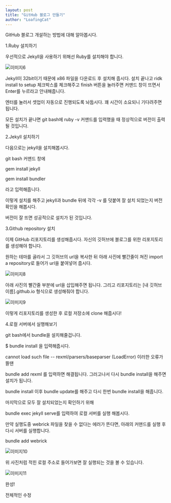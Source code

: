 ```yaml
---
layout: post
title: "GitHub 블로그 만들기"
author: "LoafingCat"
---
```


GitHub 블로그 개설하는 방법에 대해 알아봅시다.

1.Ruby 설치하기

우선적으로 Jekyll을 사용하기 위해선 Ruby를 설치해야 합니다.

![이미지6](https://github.com/Loafingcat/Loafingcat.github.io/assets/98324619/5dbbc990-3dba-4e7b-b9be-9213dc59d7c7)

Jekyll이 32bit이기 때문에 x86 파일을 다운로드 후 설치해 줍시다.
설치 끝나고 ridk install to setup 체크박스를 체크해주고 finish 버튼을 눌러주면 커맨드 창이 뜨면서 Enter를 누르라고 안내해줍니다.

엔터를 눌러서 셋업이 자동으로 진행되도록 놔둡시다. 꽤 시간이 소요되니 기다려주면 됩니다.

모든 설치가 끝나면 git bash에 ruby -v 커맨드를 입력했을 때 정상적으로 버전이 출력될 것입니다.


2.Jekyll 설치하기

다음으로는 jekyll을 설치해봅시다.

git bash 커맨드 창에 

gem install jekyll

gem install bundler

라고 입력해줍니다.

이렇게 설치를 해주고 jekyll과 bundle 뒤에 각각 -v 를 덧붙여 잘 설치 되었는지 버전 확인을 해봅시다.

버전이 잘 뜨면 성공적으로 설치가 된 것입니다.


3.Github repository 설치

이제 GitHub 리포지토리를 생성해줍시다. 자신의 깃허브에 블로그를 위한 리포지토리를 생성해야 합니다.

원하는 테마를 골라서 그 깃허브의 url을 복사한 뒤 아래 사진에 빨간줄이 쳐진 import a repository로 들어가 url을 붙여넣어 줍시다.

![이미지8](https://github.com/Loafingcat/Loafingcat.github.io/assets/98324619/9c7a3610-b098-46fb-b6f3-3cd901cdd962)

아래 사진의 빨간줄 부분에 url을 삽입해주면 됩니다. 그리고 리포지토리는 [내 깃허브 이름].github.io 형식으로 생성해줘야 합니다.

![이미지9](https://github.com/Loafingcat/Loafingcat.github.io/assets/98324619/98fb3a14-940c-463f-b480-4d732842dc29)


이렇게 리포지토리를 생성한 후 로컬 저장소에 clone 해줍시다!


4.로컬 서버에서 실행해보기

git bash에서 bundle을 설치해줄겁니다. 

$ bundle install 을 입력해줍시다.

cannot load such file -- rexml/parsers/baseparser (LoadError) 이러한 오류가 뜰땐 

bundle add rexml 를 입력하면 해결됩니다. 그러고나서 다시 bundle install을 해주면 설치가 됩니다. 

bundle install 이후 bundle update를 해주고 다시 한번 bundle install을 해줍니다.

마지막으로 모두 잘 설치되었는지 확인하기 위해 

bundle exec jekyll serve를 입력하여 로컬 서버를 실행 해봅시다.

만약 실행도중 webrick 파일을 찾을 수 없다는 에러가 뜬다면, 아래의 커맨드를 실행 후 다시 서버를 실행합니다.

bundle add webrick

![이미지10](https://github.com/Loafingcat/Loafingcat.github.io/assets/98324619/f101718e-e182-4119-a8ad-962336962c72)

위 사진처럼 적힌 로컬 주소로 들어가보면 잘 실행되는 것을 볼 수 있습니다.

![이미지11](https://github.com/Loafingcat/Loafingcat.github.io/assets/98324619/94d8dd6a-70e9-4301-a049-62dee7c6cabe)

완성!

전체적인 수정